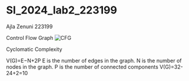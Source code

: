 # SI_2024_lab2_223199

Ajla Zenuni 
223199

Control Flow Graph
![CFG](https://github.com/ajlazenuni/SI_2024_lab2_223199/assets/165494457/1ce70395-799c-4959-b757-9b91dac2269c)

Cyclomatic Complexity

V(G)=E−N+2P
E is the number of edges in the graph.
N is the number of nodes in the graph.
P is the number of connected components
V(G)=32-24+2=10





